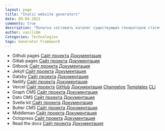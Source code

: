 ```yaml
---
layout: page
title: "Static website generators"
date: 09-04-2022
comments: true
description: "Попытка составить каталог существующих генераторов статичных страниц. Будет дополняться"
author: vasili8m
Categories: Technologies
tags: Generator Framework
---
```

- Github pages
   [Сайт проекта]()
   [Документация]()
- Gitlab pages
   [Сайт проекта]()
   [Документация]()
- Gitbook
   [Сайт проекта]()
   [Документация]()
- Jekyll
   [Сайт проекта]()
   [Документация]()
- Gatsby
   [Сайт проекта]()
   [Документация]()
- Netlify
   [Сайт проекта]()
   [Документация]()
- Vercel
   [Сайт проекта](https://vercel.com/)
   [GitHub](https://github.com/vercel/vercel)
   [Документация](https://vercel.com/docs)
   [Changelog](https://vercel.com/changelog)
   [Templates](https://vercel.com/templates)
   [CLI](https://vercel.com/cli)
- Graph CMS
   [Сайт проекта]()
   [Документация]()
- Dato CMS
   [Сайт проекта]()
   [Документация]()
- Svetle kit
   [Сайт проекта]()
   [Документация]()
- Butter CMS
   [Сайт проекта]()
   [Документация]()
- Middleman
   [Сайт проекта](https://middlemanapp.com/)
   [Документация](https://directory.middlemanapp.com/#/extensions/all)
- Octopress
   [Сайт проекта]()
   [Документация]()
- Read the docs
   [Сайт проекта]()
   [Документация]()
